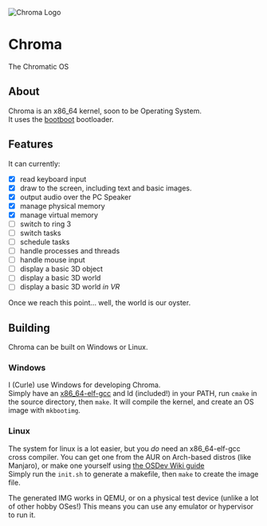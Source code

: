 ![Chroma Logo](https://gemwire.uk/img/chroma/logo/480p.png)

# Chroma
The Chromatic OS

## About
Chroma is an x86_64 kernel, soon to be Operating System.  
It uses the [bootboot](https://gitlab.com/bztsrc/bootboot) bootloader.

## Features
It can currently: 
 - [x] read keyboard input
 - [x] draw to the screen, including text and basic images.
 - [x] output audio over the PC Speaker
 - [x] manage physical memory
 - [x] manage virtual memory
 - [ ] switch to ring 3
 - [ ] switch tasks
 - [ ] schedule tasks
 - [ ] handle processes and threads
 - [ ] handle mouse input
 - [ ] display a basic 3D object
 - [ ] display a basic 3D world
 - [ ] display a basic 3D world *in VR*

Once we reach this point... well, the world is our oyster.

## Building

Chroma can be built on Windows or Linux.

### Windows
I (Curle) use Windows for developing Chroma.  
Simply have an [x86_64-elf-gcc](https://github.com/lordmilko/i686-elf-tools) and ld (included!) in your PATH, run `cmake` in the source directory, then `make`.
It will compile the kernel, and create an OS image with `mkbootimg`.


### Linux

The system for linux is a lot easier, but you *do* need an x86_64-elf-gcc cross compiler. You can get one from the AUR on Arch-based distros (like Manjaro), or make one yourself using [the OSDev Wiki guide](https://wiki.osdev.org/GCC_Cross-Compiler)  
Simply run the `init.sh` to generate a makefile, then `make` to create the image file.  


The generated IMG works in QEMU, or on a physical test device (unlike a lot of other hobby OSes!)
This means you can use any emulator or hypervisor to run it.

 

